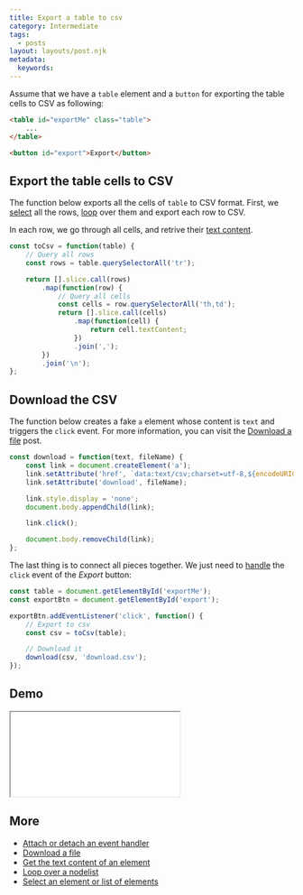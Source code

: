```yaml
---
title: Export a table to csv
category: Intermediate
tags:
  - posts
layout: layouts/post.njk
metadata:
  keywords:
---
```


Assume that we have a `table` element and a `button` for exporting the table cells to CSV as following:

```html
<table id="exportMe" class="table">
    ...
</table>

<button id="export">Export</button>
```

## Export the table cells to CSV

The function below exports all the cells of `table` to CSV format. First, we [select](/select-an-element-or-list-of-elements) all the rows, [loop](/loop-over-a-nodelist) over them and export each row to CSV.

In each row, we go through all cells, and retrive their [text content](/get-the-text-content-of-an-element).

```js
const toCsv = function(table) {
    // Query all rows
    const rows = table.querySelectorAll('tr');

    return [].slice.call(rows)
        .map(function(row) {
            // Query all cells
            const cells = row.querySelectorAll('th,td');
            return [].slice.call(cells)
                .map(function(cell) {
                    return cell.textContent;
                })
                .join(',');
        })
        .join('\n');
};
```

## Download the CSV

The function below creates a fake `a` element whose content is `text` and triggers the `click` event.
For more information, you can visit the [Download a file](/download-a-file) post.

```js
const download = function(text, fileName) {
    const link = document.createElement('a');
    link.setAttribute('href', `data:text/csv;charset=utf-8,${encodeURIComponent(text)}`);
    link.setAttribute('download', fileName);

    link.style.display = 'none';
    document.body.appendChild(link);

    link.click();

    document.body.removeChild(link);
};
```

The last thing is to connect all pieces together. We just need to [handle](/attach-or-detach-an-event-handler) the `click` event of the _Export_ button:

```js
const table = document.getElementById('exportMe');
const exportBtn = document.getElementById('export');

exportBtn.addEventListener('click', function() {
    // Export to csv
    const csv = toCsv(table);

    // Download it
    download(csv, 'download.csv');
});
```

## Demo

<iframe src='/demo/export-a-table-to-csv/index.html'></iframe>

## More

* [Attach or detach an event handler](/attach-or-detach-an-event-handler)
* [Download a file](/download-a-file)
* [Get the text content of an element](/get-the-text-content-of-an-element)
* [Loop over a nodelist](/loop-over-a-nodelist)
* [Select an element or list of elements](/select-an-element-or-list-of-elements)